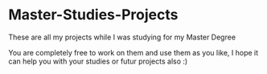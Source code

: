 # Master-Studies-Projects
These are all my projects while I was studying for my Master Degree

You are completely free to work on them and use them as you like, I hope it can help you with your studies or futur projects also :) 
